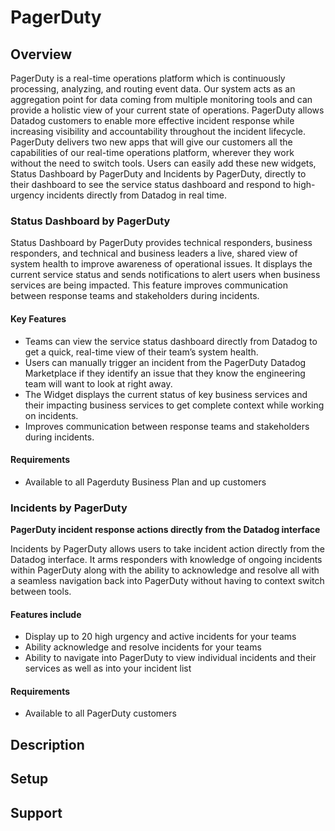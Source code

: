 # PagerDuty

## Overview

PagerDuty is a real-time operations platform which is continuously processing, analyzing,
and routing event data. Our system acts as an aggregation point for data coming from multiple 
monitoring tools and can provide a holistic view of your current state of operations. PagerDuty 
allows Datadog customers to enable more effective incident response while increasing visibility 
and accountability throughout the incident lifecycle. PagerDuty delivers two new apps that will 
give our customers all the capabilities of our real-time operations platform, wherever they work
without the need to switch tools. Users can easily add these new widgets, Status Dashboard by PagerDuty 
and Incidents by PagerDuty, directly to their dashboard to see the service status dashboard and respond 
to high-urgency incidents directly from Datadog in real time.

### Status Dashboard by PagerDuty

Status Dashboard by PagerDuty provides technical responders, business responders, 
and technical and business leaders a live, shared view of system health to improve 
awareness of operational issues. It displays the current service status and sends 
notifications to alert users when business services are being impacted. This feature
improves communication between response teams and stakeholders during incidents.

#### Key Features

- Teams can view the service status dashboard directly from Datadog to get a quick, real-time view of their team’s system health.
- Users can manually trigger an incident from the PagerDuty Datadog Marketplace if they identify an issue that they know the engineering team will want to look at right away.
- The Widget displays the current status of key business services and their impacting business services to get complete context while working on incidents.
- Improves communication between response teams and stakeholders during incidents.


#### Requirements
- Available to all Pagerduty Business Plan and up customers

### Incidents by PagerDuty
**PagerDuty incident response actions directly from the Datadog interface**

Incidents by PagerDuty allows users to take incident action directly from the 
Datadog interface. It arms responders with knowledge of ongoing incidents within PagerDuty 
along with the ability to acknowledge and resolve all with a seamless navigation back into
PagerDuty without having to context switch between tools.

#### Features include
- Display up to 20 high urgency and active incidents for your teams
- Ability acknowledge and resolve incidents for your teams
- Ability to navigate into PagerDuty to view individual incidents and their services as well as into your incident list

#### Requirements
- Available to all PagerDuty customers

## Description

## Setup

## Support
